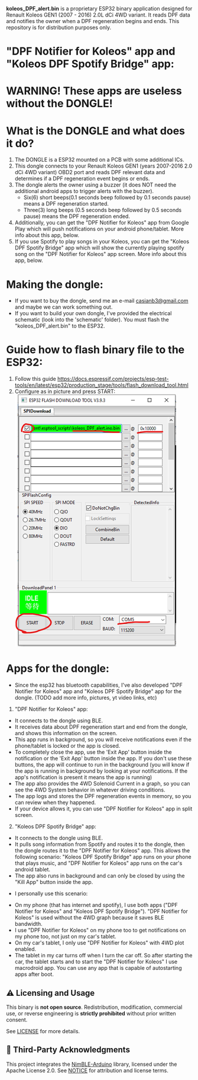 **koleos_DPF_alert.bin** is a proprietary ESP32 binary application designed for Renault Koleos GEN1 (2007 - 2016) 2.0L dCi 4WD variant. It reads DPF data and notifies the owner when a DPF regeneration begins and ends. This repository is for distribution purposes only.

# "DPF Notifier for Koleos" app and "Koleos DPF Spotify Bridge" app:
# WARNING! These apps are useless without the DONGLE!

# What is the DONGLE and what does it do?
1. The DONGLE is a ESP32 mounted on a PCB with some additional ICs. 
2. This dongle connects to your Renault Koleos GEN1 (years 2007-2016 2.0 dCi 4WD variant) OBD2 port and reads DPF relevant data and determines if a DPF regeneration event begins or ends. 
3. The dongle alerts the owner using a buzzer (it does NOT need the additional android apps to trigger alerts with the buzzer). 
    - Six(6) short beeps(0.1 seconds beep followed by 0.1 seconds pause) means a DPF regeneration started.
    - Three(3) long beeps (0.5 seconds beep followed by 0.5 seconds pause) means the DPF regeneration ended.
4. Additionally, you can get the "DPF Notifier for Koleos" app from Google Play which will push notifications on your android phone/tablet. More info about this app, below.
5. If you use Spotify to play songs in your Koleos, you can get the "Koleos DPF Spotify Bridge" app which will show the currently playing spotify song on the "DPF Notifier for Koleos" app screen. More info about this app, below.

# Making the dongle:
- If you want to buy the dongle, send me an e-mail casianb3@gmail.com and maybe we can work something out.
- If you want to build your own dongle, I've provided the electrical schematic (look into the 'schematic' folder). You must flash the "koleos_DPF_alert.bin" to the ESP32.

# Guide how to flash binary file to the ESP32: 
1. Follow this guide https://docs.espressif.com/projects/esp-test-tools/en/latest/esp32/production_stage/tools/flash_download_tool.html
2. Configure as in picture and press START: 
![ESP32 Flashing guide screenshot](assets/flashing-guide.png)


# Apps for the dongle:
- Since the esp32 has bluetooth capabilities, I've also developed "DPF Notifier for Koleos" app and "Koleos DPF Spotify Bridge" app for the dongle. (TODO add more info, pictures, yt video links, etc)

1. "DPF Notifier for Koleos" app:
- It connects to the dongle using BLE. 
- It receives data about DPF regeneration start and end from the dongle, and shows this information on the screen.
- This app runs in background, so you will receive notifications even if the phone/tablet is locked or the app is closed.
- To completely close the app, use the 'Exit App' button inside the notification or the 'Exit App' button inside the app. If you don't use these buttons, the app will continue to run in the background (you will know if the app is running in background by looking at your notifications. If the app's notification is present it means the app is running)
- The app also provides the 4WD Solenoid Current in a graph, so you can see the 4WD System behavior in whatever driving conditions.
- The app logs and stores the DPF regeneration events in memory, so you can review when they happened.
- If your device allows it, you can use "DPF Notifier for Koleos" app in split screen.

2. "Koleos DPF Spotify Bridge" app:
- It connects to the dongle using BLE.
- It pulls song information from Spotify and routes it to the dongle, then the dongle routes it to the "DPF Notifier for Koleos" app. This allows the following scenario: "Koleos DPF Spotify Bridge" app runs on your phone that plays music, and "DPF Notifier for Koleos" app runs on the car's android tablet.
- The app also runs in background and can only be closed by using the "Kill App" button inside the app.

* I personally use this scenario:
- On my phone (that has internet and spotify), I use both apps ("DPF Notifier for Koleos" and "Koleos DPF Spotify Bridge"). "DPF Notifier for Koleos" is used without the 4WD graph because it saves BLE bandwidth. 
- I use "DPF Notifier for Koleos" on my phone too to get notifications on my phone too, not just on my car's tablet.
- On my car's tablet, I only use "DPF Notifier for Koleos" with 4WD plot enabled.
- The tablet in my car turns off when I turn the car off. So after starting the car, the tablet starts and to start the "DPF Notifier for Koleos" I use macrodroid app. You can use any app that is capable of autostarting apps after boot.



## ⚠️ Licensing and Usage

This binary is **not open source**. Redistribution, modification, commercial use, or reverse engineering is **strictly prohibited** without prior written consent.

See [LICENSE](./LICENSE) for more details.

## 🔗 Third-Party Acknowledgments

This project integrates the [NimBLE-Arduino](https://github.com/h2zero/NimBLE-Arduino) library, licensed under the Apache License 2.0. See [NOTICE](./NOTICE) for attribution and license terms.

